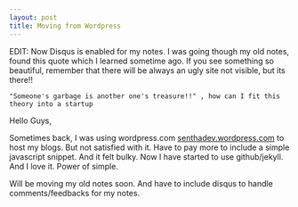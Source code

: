 ```yaml
---
layout: post
title: Moving from Wordpress
---
```


EDIT: Now Disqus is enabled for my notes.
I was going though my old notes, found this quote which I learned sometime ago.
    If you see something so beautiful, remember that there will be always
    an ugly site not visible, but its there!!

    "Someone's garbage is another one's treasure!!" , how can I fit this theory into a startup 

Hello Guys,

Sometimes back, I was using wordpress.com [senthadev.wordpress.com](http://senthadev.wordpress.com) to host my blogs. 
But not satisfied with it. Have to pay more to include a simple javascript snippet. And it felt bulky. Now I have started to use
github/jekyll. And I love it. Power of simple.

Will be moving my old notes soon. And have to include disqus to handle comments/feedbacks for my notes.


